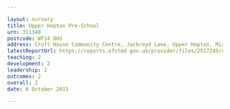 ```yaml
---

layout: nursery
title: Upper Hopton Pre-School
urn: 311348
postcode: WF14 8HS
address: Croft House Community Centre, Jackroyd Lane, Upper Hopton, Mirfield, West Yorkshire, WF14 8HS
latestReportUrl: https://reports.ofsted.gov.uk/provider/files/2517249/urn/311348.pdf
teaching: 2
development: 2
leadership: 2
outcomes: 2
overall: 2
date: 8 October 2015

---
```

